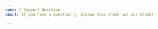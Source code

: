 ```yaml
---
name: 🤗 Support Question
about: If you have a question 💬, please also check out our Slack!

---
```

